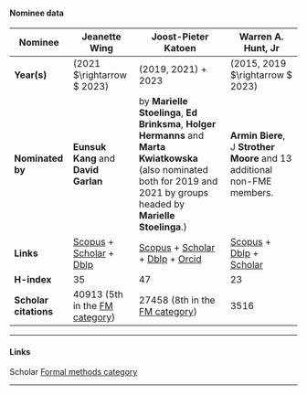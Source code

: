 #### Nominee data

| Nominee | Jeanette Wing | Joost-Pieter Katoen | Warren A. Hunt, Jr | 
| - | - | - | - |
| **Year(s)** | (2021 $\rightarrow $ 2023) | (2019, 2021) + 2023 | (2015, 2019 $\rightarrow $ 2023)|
| **Nominated by** | **Eunsuk Kang** and **David Garlan** | by **Marielle Stoelinga**, **Ed Brinksma**, **Holger Hermanns** and **Marta Kwiatkowska** (also nominated both for 2019 and 2021 by groups headed by **Marielle Stoelinga**.) | **Armin Biere**, J **Strother Moore** and 13 additional non-FME members. |
| **Links** | [Scopus](https://www.scopus.com/authid/detail.uri?authorId=7102329155) + [Scholar](https://scholar.google.com/citations?hl=en&user=2NjS1dUAAAAJ) + [Dblp](https://dblp.org/pid/w/JeannetteMWing.html) | [Scopus](https://www.scopus.com/authid/detail.uri?authorId=7003679176) + [Scholar](https://scholar.google.com/citations?hl=en&user=yjjO5_oAAAAJ) + [Dblp](777) + [Orcid](https://orcid.org/0000-0002-6143-1926) | [Scopus](https://www.scopus.com/authid/detail.uri?authorId=7201736624) + [Dblp](https://dblp.org/pid/38/356.html) + [Scholar](https://scholar.google.com/citations?hl=en&user=D6fp6_cAAAAJ) |
| **H-index** | 35 | 47 | 23 |
| **Scholar citations** | 40913 (5th in the [FM category](https://scholar.google.com/citations?view_op=search_authors&hl=en&mauthors=label:formal_methods)) | 27458 (8th in the [FM category](https://scholar.google.com/citations?view_op=search_authors&hl=en&mauthors=label:formal_methods)) | 3516 |

---

#### Links

Scholar [Formal methods category](https://scholar.google.com/citations?view_op=search_authors&hl=en&mauthors=label:formal_methods)

---
